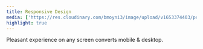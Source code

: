 ```yaml
---
title: Responsive Design
media: ['https://res.cloudinary.com/bmoyni3/image/upload/v1653374403/projects/dd-us-featured_brkzfm.jpg','https://res.cloudinary.com/bmoyni3/image/upload/v1654425197/projects/dd-us-analytics-device_prgtdj.jpg']
highlight: true
---
```


Pleasant experience on any screen converts mobile & desktop.